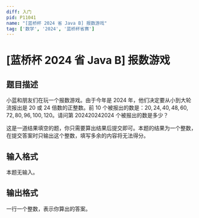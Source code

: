 ```yaml
---
diff: 入门
pid: P11041
name: "[蓝桥杯 2024 省 Java B] 报数游戏"
tag: ['数学', '2024', '蓝桥杯省赛']
---
```

# [蓝桥杯 2024 省 Java B] 报数游戏
## 题目描述

小蓝和朋友们在玩一个报数游戏。由于今年是 $2024$ 年，他们决定要从小到大轮流报出是 $20$ 或 $24$ 倍数的正整数。前 $10$ 个被报出的数是：$20,24,40,48,60,72,80,96,100,120$。请问第 $202420242024$ 个被报出的数是多少？

这是一道结果填空的题，你只需要算出结果后提交即可。本题的结果为一个整数，在提交答案时只输出这个整数，填写多余的内容将无法得分。
## 输入格式

本题无输入。
## 输出格式

一行一个整数，表示你算出的答案。
